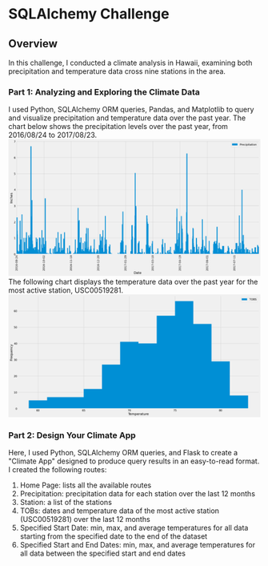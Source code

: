 # SQLAlchemy Challenge

## Overview
In this challenge, I conducted a climate analysis in Hawaii, examining both precipitation and temperature data cross nine stations in the area. 

### Part 1: Analyzing and Exploring the Climate Data
I used Python, SQLAlchemy ORM queries, Pandas, and Matplotlib to query and visualize precipitation and temperature data over the past year.
The chart below shows the precipitation levels over the past year, from 2016/08/24 to 2017/08/23. 
![](Output_Data/prcp_bar_chart.png)
The following chart displays the temperature data over the past year for the most active station, USC00519281.
![](Output_Data/tobs_histogram.png)

### Part 2: Design Your Climate App
Here, I used Python, SQLAlchemy ORM queries, and Flask to create a "Climate App" designed to produce query results in an easy-to-read format. I created the following routes:
1. Home Page: lists all the available routes
2. Precipitation: precipitation data for each station over the last 12 months
3. Station: a list of the stations
4. TOBs: dates and temperature data of the most active station (USC00519281) over the last 12 months
5. Specified Start Date: min, max, and average temperatures for all data starting from the specified date to the end of the dataset
6. Specified Start and End Dates: min, max, and average temperatures for all data between the specified start and end dates